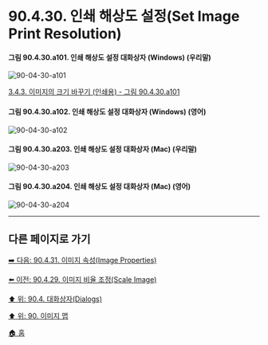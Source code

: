 # 90.4.30. 인쇄 해상도 설정(Set Image Print Resolution)

<a id="90-04-30-a101"></a>

#### 그림 90.4.30.a101. 인쇄 해상도 설정 대화상자 (Windows) (우리말)
![90-04-30-a101](https://github.com/wonder13662/gimp/assets/15767104/6f4138fe-b944-4a86-bd46-9b30ddd4181c)

[3.4.3. 이미지의 크기 바꾸기 (인쇄용) - 그림 90.4.30.a101](./03-04-03-change-the-size-of-an-Image-for-print.md#90-04-30-a101)

<a id="90-04-30-a102"></a>

#### 그림 90.4.30.a102. 인쇄 해상도 설정 대화상자 (Windows) (영어)
![90-04-30-a102](https://github.com/wonder13662/gimp/assets/15767104/7c8b8859-b03d-46c6-bc81-1919f15bea7e)

<a id="90-04-30-a203"></a>

#### 그림 90.4.30.a203. 인쇄 해상도 설정 대화상자 (Mac) (우리말)
![90-04-30-a203](https://github.com/wonder13662/gimp/assets/15767104/6d53a0e4-6a99-4011-9094-f2c42a7471d1)

<a id="90-04-30-a204"></a>

#### 그림 90.4.30.a204. 인쇄 해상도 설정 대화상자 (Mac) (영어)
![90-04-30-a204](https://github.com/wonder13662/gimp/assets/15767104/b3c02cfc-7e8d-4bc7-826c-4519770070d1)

***

## 다른 페이지로 가기

[➡️ 다음: 90.4.31. 이미지 속성(Image Properties)](./90-04-31-image_properties.md)

[⬅️ 이전: 90.4.29. 이미지 비율 조정(Scale Image)](./90-04-29-scale_image.md)

[⬆️ 위: 90.4. 대화상자(Dialogs)](./90-04-00-dialogs.md)

[⬆️ 위: 90. 이미지 맵](./90-00-image-map.md)

[🏠 홈](./00-home.md)
